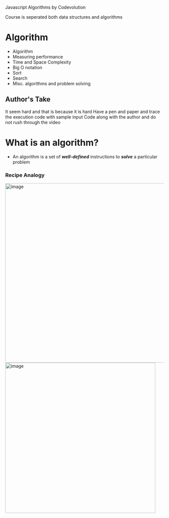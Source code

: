 Javascript Algorithms by Codevolution

Course is seperated both data structures and algorithms

# Algorithm

- Algorithm
- Measuring performance
- Time and Space Complexity
- Big O notation
- Sort
- Search
- Misc. algorithms and problem solving

## Author's Take
It seem hard and that is because it is hard
Have a pen and paper and trace the execution code with sample input
Code along with the author and do not rush through the video

# What is an algorithm?

- An algorithm is a set of ***well-defined*** instructions to ***solve*** a particular problem

### Recipe Analogy

<img width="569" alt="image" src="https://github.com/jdbbdj/eevee/assets/75722677/ef0f56e3-acbb-4f96-afb9-e4f4f31e6efe">

<img width="477" alt="image" src="https://github.com/jdbbdj/eevee/assets/75722677/9b43797e-a060-4552-9a50-2c54fd2c83b2">



